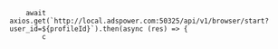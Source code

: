         await axios.get(`http://local.adspower.com:50325/api/v1/browser/start?user_id=${profileId}`).then(async (res) => {
            c
